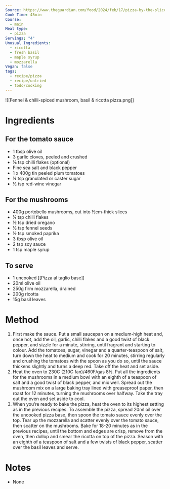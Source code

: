 ```yaml
---
Source: https://www.theguardian.com/food/2024/feb/17/pizza-by-the-slice-recipes-al-taglio-mushrooms-basil-ricotta-kale-taleggio-honey-yotam-ottolenghi
Cook Time: 45min
Course:
  - main
Meal type:
  - pizza
Servings: "4"
Unusual Ingredients:
  - ricotta
  - fresh basil
  - maple syrup
  - mozzarella
Vegan: false
tags:
  - recipe/pizza
  - recipe/untried
  - todo/cooking
---
```

![[Fennel & chilli-spiced mushroom, basil & ricotta pizza.png]]
# Ingredients

## For the tomato sauce

- 1 tbsp olive oil
- 3 garlic cloves, peeled and crushed
- ⅛ tsp chilli flakes (optional)
- Fine sea salt and black pepper
- 1 x 400g tin peeled plum tomatoes
- ¼ tsp granulated or caster sugar
- ½ tsp red-wine vinegar

## For the mushrooms

- 400g portobello mushrooms, cut into ½cm-thick slices
- ¼ tsp chilli flakes
- ½ tsp dried oregano
- ½ tsp fennel seeds
- ½ tsp smoked paprika
- 3 tbsp olive oil
- 2 tsp soy sauce
- 1 tsp maple syrup

## To serve

- 1 uncooked [[Pizza al taglio base]]
- 20ml olive oil
- 250g firm mozzarella, drained
- 200g ricotta
- 15g basil leaves

# Method

1. First make the sauce. Put a small saucepan on a medium-high heat and, once hot, add the oil, garlic, chilli flakes and a good twist of black pepper, and sizzle for a minute, stirring, until fragrant and starting to colour. Add the tomatoes, sugar, vinegar and a quarter-teaspoon of salt, turn down the heat to medium and cook for 20 minutes, stirring regularly and crushing the tomatoes with the spoon as you do so, until the sauce thickens slightly and turns a deep red. Take off the heat and set aside.
2. Heat the oven to 230C (210C fan)/460F/gas 8½. Put all the ingredients for the mushrooms in a medium bowl with an eighth of a teaspoon of salt and a good twist of black pepper, and mix well. Spread out the mushroom mix on a large baking tray lined with greaseproof paper, then roast for 12 minutes, turning the mushrooms over halfway. Take the tray out the oven and set aside to cool.
3. When you’re ready to bake the pizza, heat the oven to its highest setting as in the previous recipes. To assemble the pizza, spread 20ml oil over the uncooked pizza base, then spoon the tomato sauce evenly over the top. Tear up the mozzarella and scatter evenly over the tomato sauce, then scatter on the mushrooms. Bake for 18-20 minutes as in the previous recipes, until the bottom and edges are crisp, remove from the oven, then dollop and smear the ricotta on top of the pizza. Season with an eighth of a teaspoon of salt and a few twists of black pepper, scatter over the basil leaves and serve.

# Notes

- None